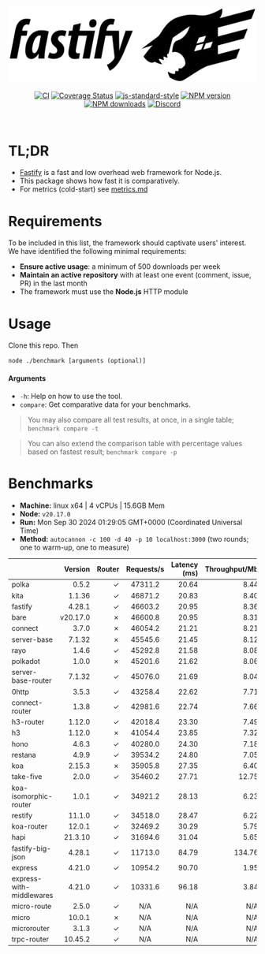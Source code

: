 <div align="center">
  <img src="https://github.com/fastify/graphics/raw/HEAD/fastify-landscape-outlined.svg" width="650" height="auto"/>
</div>

<div align="center">

[![CI](https://github.com/fastify/fastify/workflows/ci/badge.svg)](https://github.com/fastify/fastify/actions/workflows/ci.yml)
[![Coverage Status](https://coveralls.io/repos/github/fastify/fastify/badge.svg?branch=master)](https://coveralls.io/github/fastify/fastify?branch=master)
[![js-standard-style](https://img.shields.io/badge/code%20style-standard-brightgreen.svg?style=flat)](http://standardjs.com/)
[![NPM version](https://img.shields.io/npm/v/fastify.svg?style=flat)](https://www.npmjs.com/package/fastify)
[![NPM downloads](https://img.shields.io/npm/dm/fastify.svg?style=flat)](https://www.npmjs.com/package/fastify) [![Discord](https://img.shields.io/discord/725613461949906985)](https://discord.gg/fastify)

</div>
<br />

# TL;DR

* [Fastify](https://github.com/fastify/fastify) is a fast and low overhead web framework for Node.js.
* This package shows how fast it is comparatively.
* For metrics (cold-start) see [metrics.md](./METRICS.md)

# Requirements

To be included in this list, the framework should captivate users' interest. We have identified the following minimal requirements:
- **Ensure active usage**: a minimum of 500 downloads per week
- **Maintain an active repository** with at least one event (comment, issue, PR) in the last month
- The framework must use the **Node.js** HTTP module

# Usage

Clone this repo. Then 

```
node ./benchmark [arguments (optional)]
```

#### Arguments

* `-h`: Help on how to use the tool.
* `compare`: Get comparative data for your benchmarks.

> You may also compare all test results, at once, in a single table; `benchmark compare -t`

> You can also extend the comparison table with percentage values based on fastest result; `benchmark compare -p`
# Benchmarks

* __Machine:__ linux x64 | 4 vCPUs | 15.6GB Mem
* __Node:__ `v20.17.0`
* __Run:__ Mon Sep 30 2024 01:29:05 GMT+0000 (Coordinated Universal Time)
* __Method:__ `autocannon -c 100 -d 40 -p 10 localhost:3000` (two rounds; one to warm-up, one to measure)

|                          | Version  | Router | Requests/s | Latency (ms) | Throughput/Mb |
| :--                      | --:      | --:    | :-:        | --:          | --:           |
| polka                    | 0.5.2    | ✓      | 47311.2    | 20.64        | 8.44          |
| kita                     | 1.1.36   | ✓      | 46871.2    | 20.83        | 8.40          |
| fastify                  | 4.28.1   | ✓      | 46603.2    | 20.95        | 8.36          |
| bare                     | v20.17.0 | ✗      | 46600.8    | 20.95        | 8.31          |
| connect                  | 3.7.0    | ✗      | 46054.2    | 21.21        | 8.21          |
| server-base              | 7.1.32   | ✗      | 45545.6    | 21.45        | 8.12          |
| rayo                     | 1.4.6    | ✓      | 45292.8    | 21.58        | 8.08          |
| polkadot                 | 1.0.0    | ✗      | 45201.6    | 21.62        | 8.06          |
| server-base-router       | 7.1.32   | ✓      | 45076.0    | 21.69        | 8.04          |
| 0http                    | 3.5.3    | ✓      | 43258.4    | 22.62        | 7.71          |
| connect-router           | 1.3.8    | ✓      | 42981.6    | 22.74        | 7.66          |
| h3-router                | 1.12.0   | ✓      | 42018.4    | 23.30        | 7.49          |
| h3                       | 1.12.0   | ✗      | 41054.4    | 23.85        | 7.32          |
| hono                     | 4.6.3    | ✓      | 40280.0    | 24.30        | 7.18          |
| restana                  | 4.9.9    | ✓      | 39534.2    | 24.80        | 7.05          |
| koa                      | 2.15.3   | ✗      | 35905.8    | 27.35        | 6.40          |
| take-five                | 2.0.0    | ✓      | 35460.2    | 27.71        | 12.75         |
| koa-isomorphic-router    | 1.0.1    | ✓      | 34921.2    | 28.13        | 6.23          |
| restify                  | 11.1.0   | ✓      | 34518.0    | 28.47        | 6.22          |
| koa-router               | 12.0.1   | ✓      | 32469.2    | 30.29        | 5.79          |
| hapi                     | 21.3.10  | ✓      | 31694.6    | 31.04        | 5.65          |
| fastify-big-json         | 4.28.1   | ✓      | 11713.0    | 84.79        | 134.76        |
| express                  | 4.21.0   | ✓      | 10954.2    | 90.70        | 1.95          |
| express-with-middlewares | 4.21.0   | ✓      | 10331.6    | 96.18        | 3.84          |
| micro-route              | 2.5.0    | ✓      | N/A        | N/A          | N/A           |
| micro                    | 10.0.1   | ✗      | N/A        | N/A          | N/A           |
| microrouter              | 3.1.3    | ✓      | N/A        | N/A          | N/A           |
| trpc-router              | 10.45.2  | ✓      | N/A        | N/A          | N/A           |
